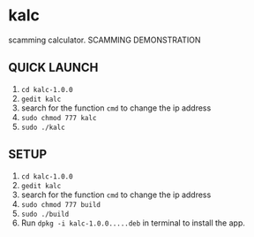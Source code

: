 # kalc
scamming calculator. SCAMMING DEMONSTRATION

## QUICK LAUNCH
1. ``cd kalc-1.0.0``
2. ``gedit kalc``
3. search for the function ``cmd`` to change the ip address
4. ``sudo chmod 777 kalc``
5. ``sudo ./kalc``


## SETUP

1. ``cd kalc-1.0.0``
2. ``gedit kalc``
3. search for the function ``cmd`` to change the ip address
4. ``sudo chmod 777 build``
5. ``sudo ./build``
6. Run ``dpkg -i kalc-1.0.0.....deb`` in terminal to install the app.

